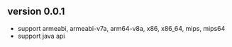 version 0.0.1
-------------

 - support armeabi, armeabi-v7a, arm64-v8a, x86, x86_64, mips, mips64
 - support java api
